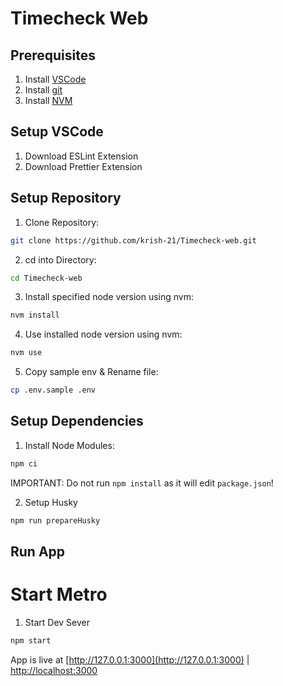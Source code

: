 # Timecheck Web

## Prerequisites

1. Install [VSCode](https://code.visualstudio.com/download)
2. Install [git](https://github.com/git-guides/install-git)
3. Install [NVM](https://github.com/nvm-sh/nvm)

## Setup VSCode

1. Download ESLint Extension
2. Download Prettier Extension

## Setup Repository

1. Clone Repository:

```bash
git clone https://github.com/krish-21/Timecheck-web.git
```

2. cd into Directory:

```bash
cd Timecheck-web
```

3. Install specified node version using nvm:

```bash
nvm install
```

4. Use installed node version using nvm:

```bash
nvm use
```

5. Copy sample env & Rename file:

```bash
cp .env.sample .env
```

## Setup Dependencies

1. Install Node Modules:

```bash
npm ci
```

IMPORTANT: Do not run `npm install` as it will edit `package.json`!

2. Setup Husky

```bash
npm run prepareHusky
```

## Run App

# Start Metro

1. Start Dev Sever

```bash
npm start
```

App is live at [http://127.0.0.1:3000](http://127.0.0.1:3000) | [http://localhost:3000](http://localhost:3000)
